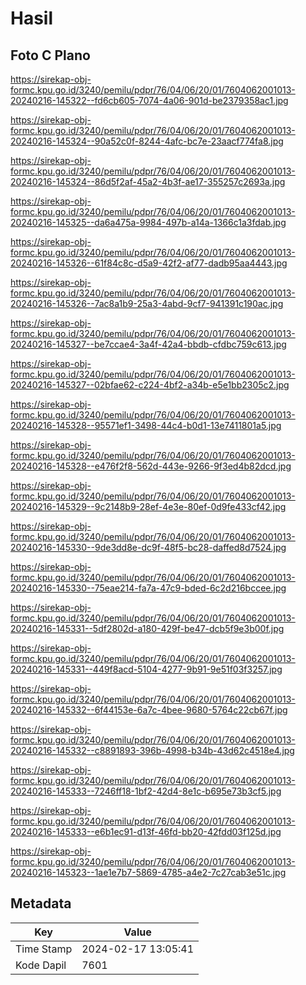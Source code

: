 # Hasil

## Foto C Plano

https://sirekap-obj-formc.kpu.go.id/3240/pemilu/pdpr/76/04/06/20/01/7604062001013-20240216-145322--fd6cb605-7074-4a06-901d-be2379358ac1.jpg

https://sirekap-obj-formc.kpu.go.id/3240/pemilu/pdpr/76/04/06/20/01/7604062001013-20240216-145324--90a52c0f-8244-4afc-bc7e-23aacf774fa8.jpg

https://sirekap-obj-formc.kpu.go.id/3240/pemilu/pdpr/76/04/06/20/01/7604062001013-20240216-145324--86d5f2af-45a2-4b3f-ae17-355257c2693a.jpg

https://sirekap-obj-formc.kpu.go.id/3240/pemilu/pdpr/76/04/06/20/01/7604062001013-20240216-145325--da6a475a-9984-497b-a14a-1366c1a3fdab.jpg

https://sirekap-obj-formc.kpu.go.id/3240/pemilu/pdpr/76/04/06/20/01/7604062001013-20240216-145326--61f84c8c-d5a9-42f2-af77-dadb95aa4443.jpg

https://sirekap-obj-formc.kpu.go.id/3240/pemilu/pdpr/76/04/06/20/01/7604062001013-20240216-145326--7ac8a1b9-25a3-4abd-9cf7-941391c190ac.jpg

https://sirekap-obj-formc.kpu.go.id/3240/pemilu/pdpr/76/04/06/20/01/7604062001013-20240216-145327--be7ccae4-3a4f-42a4-bbdb-cfdbc759c613.jpg

https://sirekap-obj-formc.kpu.go.id/3240/pemilu/pdpr/76/04/06/20/01/7604062001013-20240216-145327--02bfae62-c224-4bf2-a34b-e5e1bb2305c2.jpg

https://sirekap-obj-formc.kpu.go.id/3240/pemilu/pdpr/76/04/06/20/01/7604062001013-20240216-145328--95571ef1-3498-44c4-b0d1-13e7411801a5.jpg

https://sirekap-obj-formc.kpu.go.id/3240/pemilu/pdpr/76/04/06/20/01/7604062001013-20240216-145328--e476f2f8-562d-443e-9266-9f3ed4b82dcd.jpg

https://sirekap-obj-formc.kpu.go.id/3240/pemilu/pdpr/76/04/06/20/01/7604062001013-20240216-145329--9c2148b9-28ef-4e3e-80ef-0d9fe433cf42.jpg

https://sirekap-obj-formc.kpu.go.id/3240/pemilu/pdpr/76/04/06/20/01/7604062001013-20240216-145330--9de3dd8e-dc9f-48f5-bc28-daffed8d7524.jpg

https://sirekap-obj-formc.kpu.go.id/3240/pemilu/pdpr/76/04/06/20/01/7604062001013-20240216-145330--75eae214-fa7a-47c9-bded-6c2d216bccee.jpg

https://sirekap-obj-formc.kpu.go.id/3240/pemilu/pdpr/76/04/06/20/01/7604062001013-20240216-145331--5df2802d-a180-429f-be47-dcb5f9e3b00f.jpg

https://sirekap-obj-formc.kpu.go.id/3240/pemilu/pdpr/76/04/06/20/01/7604062001013-20240216-145331--449f8acd-5104-4277-9b91-9e51f03f3257.jpg

https://sirekap-obj-formc.kpu.go.id/3240/pemilu/pdpr/76/04/06/20/01/7604062001013-20240216-145332--6f44153e-6a7c-4bee-9680-5764c22cb67f.jpg

https://sirekap-obj-formc.kpu.go.id/3240/pemilu/pdpr/76/04/06/20/01/7604062001013-20240216-145332--c8891893-396b-4998-b34b-43d62c4518e4.jpg

https://sirekap-obj-formc.kpu.go.id/3240/pemilu/pdpr/76/04/06/20/01/7604062001013-20240216-145333--7246ff18-1bf2-42d4-8e1c-b695e73b3cf5.jpg

https://sirekap-obj-formc.kpu.go.id/3240/pemilu/pdpr/76/04/06/20/01/7604062001013-20240216-145333--e6b1ec91-d13f-46fd-bb20-42fdd03f125d.jpg

https://sirekap-obj-formc.kpu.go.id/3240/pemilu/pdpr/76/04/06/20/01/7604062001013-20240216-145323--1ae1e7b7-5869-4785-a4e2-7c27cab3e51c.jpg


## Metadata

| Key        | Value               |
| ---------- | ------------------- |
| Time Stamp | 2024-02-17 13:05:41 |
| Kode Dapil | 7601                |




